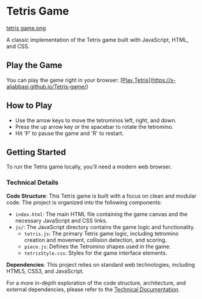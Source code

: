 # Tetris Game

[tetris game.png](https://github.com/S-Aliabbasi/Tetris-game/blob/f3b5b34d4b7e94add043acc527e40b2e8c3d7b4a/tetris%20game.png)


A classic implementation of the Tetris game built with JavaScript, HTML, and CSS.

## Play the Game

You can play the game right in your browser: [[Play Tetris](https://your-game-url.com)](https://s-aliabbasi.github.io/Tetris-game/)

## How to Play

- Use the arrow keys to move the tetrominos left, right, and down.
- Press the up arrow key or the spacebar to rotate the tetromino.
- Hit 'P' to pause the game and 'R' to restart.



## Getting Started

To run the Tetris game locally, you'll need a modern web browser.

### Technical Details

**Code Structure**: This Tetris game is built with a focus on clean and modular code. The project is organized into the following components:

- `index.html`: The main HTML file containing the game canvas and the necessary JavaScript and CSS links.
- `js/`: The JavaScript directory contains the game logic and functionality.
  - `tetris.js`: The primary Tetris game logic, including tetromino creation and movement, collision detection, and scoring.
  - `piece.js`: Defines the Tetromino shapes used in the game.
  - `tetrisStyle.css`: Styles for the game interface elements.

**Dependencies**: This project relies on standard web technologies, including HTML5, CSS3, and JavaScript.

For a more in-depth exploration of the code structure, architecture, and external dependencies, please refer to the [Technical Documentation](technical-doc.md).
